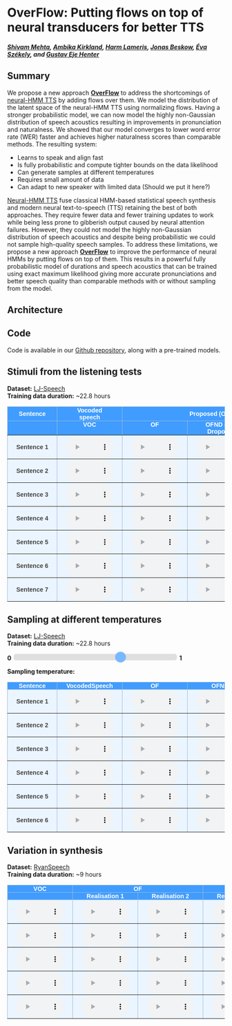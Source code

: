 # OverFlow: Putting flows on top of neural transducers for better TTS
##### [Shivam Mehta][shivam_profile], [Ambika Kirkland][ambika_profile], [Harm Lameris][harm_profile], [Jonas Beskow][jonas_profile], [Éva Székely][eva_profile], and [Gustav Eje Henter][gustav_profile]

[arxiv_link]: https://arxiv.org/abs/2108.13320
[github_link]: https://github.com/shivammehta25/OverFlow
[shivam_profile]: https://www.kth.se/profile/smehta
[ambika_profile]: https://www.kth.se/profile/kirkland
[harm_profile]: https://www.kth.se/profile/lameris
[eva_profile]: https://www.kth.se/profile/szekely
[jonas_profile]: https://www.kth.se/profile/beskow
[gustav_profile]: https://people.kth.se/~ghe/
[HiFi_GAN_LJ_FT_V1_link]: https://github.com/jik876/hifi-gan#pretrained-model
[Neural_HMM_link]: https://shivammehta25.github.io/Neural-HMM/

<head>
<link rel="apple-touch-icon" sizes="180x180" href="favicon/apple-touch-icon.png">
<link rel="icon" type="image/png" sizes="32x32" href="favicon/favicon-32x32.png">
<link rel="icon" type="image/png" sizes="16x16" href="favicon/favicon-16x16.png">
<link rel="manifest" href="/site.webmanifest">
<link rel="mask-icon" href="/safari-pinned-tab.svg" color="#5bbad5">
<meta name="msapplication-TileColor" content="#da532c">
<meta name="theme-color" content="#ffffff">
</head>

<style type="text/css">
  .tg {
    border-collapse: collapse;
    border-color: #9ABAD9;
    border-spacing: 0;
  }

  .tg td {
    background-color: #EBF5FF;
    border-color: #9ABAD9;
    border-style: solid;
    border-width: 1px;
    color: #444;
    font-family: Arial, sans-serif;
    font-size: 14px;
    overflow: hidden;
    padding: 0px 20px;
    word-break: normal;
    font-weight: bold;
    vertical-align: middle;
  }

  .tg th {
    background-color: #409cff;
    border-color: #9ABAD9;
    border-style: solid;
    border-width: 1px;
    color: #fff;
    font-family: Arial, sans-serif;
    font-size: 14px;
    font-weight: normal;
    overflow: hidden;
    padding: 0px 20px;
    word-break: normal;
    font-weight: bold;
    vertical-align: middle;

  }

  .tg .tg-0pky {
    border-color: inherit;
    text-align: center;
    vertical-align: top,
  }

  .tg .tg-fymr {
    border-color: inherit;
    font-weight: bold;
    text-align: center;
    vertical-align: top
  }
  .slider {
  -webkit-appearance: none;
  width: 75%;
  height: 15px;
  border-radius: 5px;
  background: #d3d3d3;
  outline: none;
  opacity: 0.7;
  -webkit-transition: .2s;
  transition: opacity .2s;
}

.slider::-webkit-slider-thumb {
  -webkit-appearance: none;
  appearance: none;
  width: 25px;
  height: 25px;
  border-radius: 50%;
  background: #409cff;
  cursor: pointer;
}

.slider::-moz-range-thumb {
  width: 25px;
  height: 25px;
  border-radius: 50%;
  background: #409cff;
  cursor: pointer;
}

audio {
    width: 110px;
}
</style>

## Summary

We propose a new approach **[OverFlow][github_link]** to address the shortcomings of [neural-HMM TTS][Neural_HMM_link] by adding flows over them. We model the distribution of the latent space of the neural-HMM TTS using normalizing flows. Having a stronger probabilistic model, we can now model the highly non-Gaussian distribution of speech acoustics resulting in improvements in pronunciation and naturalness. We showed that our model converges to lower word error rate (WER) faster and achieves higher naturalness scores than comparable methods. The resulting system:
* Learns to speak and align fast
* Is fully probabilistic and compute tighter bounds on the data likelihood
* Can generate samples at different temperatures
* Requires small amount of data
* Can adapt to new speaker with limited data (Should we put it here?)

[Neural-HMM TTS][Neural_HMM_link] fuse classical HMM-based statistical speech synthesis and modern neural text-to-speech (TTS) retaining the best of both approaches. They require fewer data and fewer training updates to work while being less prone to gibberish output caused by neural attention failures. However, they could not model the highly non-Gaussian distribution of speech acoustics and despite being probabilistic we could not sample high-quality speech samples. To address these limitations, we propose a new approach **[OverFlow][github_link]** to improve the performance of neural HMMs by putting flows on top of them. This results in a powerful fully probabilistic model of durations and speech acoustics that can be trained using exact maximum likelihood giving more accurate pronunciations and better speech quality than comparable methods with or without sampling from the model.


## Architecture


## Code

Code is available in our [Github repository][github_link], along with a pre-trained models.

<!-- <script >
function playAudio(url) {
  new Audio(url).play();
  audio.play();
}
<img src='images/play.png' onclick="playAudio('./audio/VOC/ListeningTest/1.wav')" />

</script> -->
## Stimuli from the listening tests

<span style="font-weight: bold">Dataset:</span> [LJ-Speech](https://keithito.com/LJ-Speech-Dataset/) <br>
<span style="font-weight: bold">Training data duration:</span> ~22.8 hours

<table class="tg">
  <thead>
    <tr>
      <th class="tg-0pky">Sentence</th>
      <th class="tg-0pky">Vocoded speech</th>
      <th class="tg-0pky" colspan="3">Proposed (OverFlow)</th>
      <th class="tg-0pky">Tacotron 2</th>
      <th class="tg-0pky">Glow-TTS</th>
      <th class="tg-0pky">Neural HMM TTS</th>
    </tr>
  </thead>
  <tbody>
    <tr>
      <th class="tg-fymr"></th>
      <th class="tg-fymr">VOC</th>
      <th class="tg-fymr">OF</th>
      <th class="tg-fymr">OFND (No Dropout)</th>
      <th class="tg-fymr">OFZT (Zero Temperature)</th>
      <th class="tg-fymr">T2</th>
      <th class="tg-fymr">GTTS</th>
      <th class="tg-fymr">NHMM</th>
    </tr>
    <tr>
        <td nowrap class="tg-0pky">
            <span style="font-weight:bold">Sentence 1</span>
        </td>
        <td class="tg-0pky">
          <audio id="audio-small" controls>
            <source src="./audio/VOC/ListeningTest/1.wav" type="audio/wav">
          </audio>
        </td>
        <td class="tg-0pky">
          <audio id="audio-small" controls>
            <source src="./audio/OF/ListeningTest/1.wav" type="audio/wav">
          </audio>
        </td>
        <td class="tg-0pky">
          <audio id="audio-small" controls>
            <source src="./audio/OFND/ListeningTest/1.wav" type="audio/wav">
          </audio>
        </td>
        <td class="tg-0pky">
          <audio id="audio-small" controls>
            <source src="./audio/OFZT/ListeningTest/1.wav" type="audio/wav">
          </audio>
        </td>
        <td class="tg-0pky">
          <audio id="audio-small" controls>
            <source src="./audio/T2/ListeningTest/1.wav" type="audio/wav">
          </audio>
        </td>
        <td class="tg-0pky">
          <audio id="audio-small" controls>
            <source src="./audio/GTTS/ListeningTest/1.wav" type="audio/wav">
          </audio>
        </td>
        <td class="tg-0pky">
          <audio id="audio-small" controls>
            <source src="./audio/NHMM/ListeningTest/1.wav" type="audio/wav">
          </audio>
        </td>
    </tr>
    <tr>
        <td nowrap class="tg-0pky">
            <span style="font-weight:bold">Sentence 2</span>
        </td>
        <td class="tg-0pky">
          <audio id="audio-small" controls>
            <source src="./audio/VOC/ListeningTest/2.wav" type="audio/wav">
          </audio>
        </td>
        <td class="tg-0pky">
          <audio id="audio-small" controls>
            <source src="./audio/OF/ListeningTest/2.wav" type="audio/wav">
          </audio>
        </td>
        <td class="tg-0pky">
          <audio id="audio-small" controls>
            <source src="./audio/OFND/ListeningTest/2.wav" type="audio/wav">
          </audio>
        </td>
        <td class="tg-0pky">
          <audio id="audio-small" controls>
            <source src="./audio/OFZT/ListeningTest/2.wav" type="audio/wav">
          </audio>
        </td>
        <td class="tg-0pky">
          <audio id="audio-small" controls>
            <source src="./audio/T2/ListeningTest/2.wav" type="audio/wav">
          </audio>
        </td>
        <td class="tg-0pky">
          <audio id="audio-small" controls>
            <source src="./audio/GTTS/ListeningTest/2.wav" type="audio/wav">
          </audio>
        </td>
        <td class="tg-0pky">
          <audio id="audio-small" controls>
            <source src="./audio/NHMM/ListeningTest/2.wav" type="audio/wav">
          </audio>
        </td>
    </tr>
    <tr>
        <td nowrap class="tg-0pky">
            <span style="font-weight:bold">Sentence 3</span>
        </td>
        <td class="tg-0pky">
          <audio id="audio-small" controls>
            <source src="./audio/VOC/ListeningTest/3.wav" type="audio/wav">
          </audio>
        </td>
        <td class="tg-0pky">
          <audio id="audio-small" controls>
            <source src="./audio/OF/ListeningTest/3.wav" type="audio/wav">
          </audio>
        </td>
        <td class="tg-0pky">
          <audio id="audio-small" controls>
            <source src="./audio/OFND/ListeningTest/3.wav" type="audio/wav">
          </audio>
        </td>
        <td class="tg-0pky">
          <audio id="audio-small" controls>
            <source src="./audio/OFZT/ListeningTest/3.wav" type="audio/wav">
          </audio>
        </td>
        <td class="tg-0pky">
          <audio id="audio-small" controls>
            <source src="./audio/T2/ListeningTest/3.wav" type="audio/wav">
          </audio>
        </td>
        <td class="tg-0pky">
          <audio id="audio-small" controls>
            <source src="./audio/GTTS/ListeningTest/3.wav" type="audio/wav">
          </audio>
        </td>
        <td class="tg-0pky">
          <audio id="audio-small" controls>
            <source src="./audio/NHMM/ListeningTest/3.wav" type="audio/wav">
          </audio>
        </td>
    </tr>
    <tr>
        <td nowrap class="tg-0pky">
            <span style="font-weight:bold">Sentence 4</span>
        </td>
        <td class="tg-0pky">
          <audio id="audio-small" controls>
            <source src="./audio/VOC/ListeningTest/4.wav" type="audio/wav">
          </audio>
        </td>
        <td class="tg-0pky">
          <audio id="audio-small" controls>
            <source src="./audio/OF/ListeningTest/4.wav" type="audio/wav">
          </audio>
        </td>
        <td class="tg-0pky">
          <audio id="audio-small" controls>
            <source src="./audio/OFND/ListeningTest/4.wav" type="audio/wav">
          </audio>
        </td>
        <td class="tg-0pky">
          <audio id="audio-small" controls>
            <source src="./audio/OFZT/ListeningTest/4.wav" type="audio/wav">
          </audio>
        </td>
        <td class="tg-0pky">
          <audio id="audio-small" controls>
            <source src="./audio/T2/ListeningTest/4.wav" type="audio/wav">
          </audio>
        </td>
        <td class="tg-0pky">
          <audio id="audio-small" controls>
            <source src="./audio/GTTS/ListeningTest/4.wav" type="audio/wav">
          </audio>
        </td>
        <td class="tg-0pky">
          <audio id="audio-small" controls>
            <source src="./audio/NHMM/ListeningTest/4.wav" type="audio/wav">
          </audio>
        </td>
    </tr>
    <tr>
        <td nowrap class="tg-0pky">
            <span style="font-weight:bold">Sentence 5</span>
        </td>
        <td class="tg-0pky">
          <audio id="audio-small" controls>
            <source src="./audio/VOC/ListeningTest/5.wav" type="audio/wav">
          </audio>
        </td>
        <td class="tg-0pky">
          <audio id="audio-small" controls>
            <source src="./audio/OF/ListeningTest/5.wav" type="audio/wav">
          </audio>
        </td>
        <td class="tg-0pky">
          <audio id="audio-small" controls>
            <source src="./audio/OFND/ListeningTest/5.wav" type="audio/wav">
          </audio>
        </td>
        <td class="tg-0pky">
          <audio id="audio-small" controls>
            <source src="./audio/OFZT/ListeningTest/5.wav" type="audio/wav">
          </audio>
        </td>
        <td class="tg-0pky">
          <audio id="audio-small" controls>
            <source src="./audio/T2/ListeningTest/5.wav" type="audio/wav">
          </audio>
        </td>
        <td class="tg-0pky">
          <audio id="audio-small" controls>
            <source src="./audio/GTTS/ListeningTest/5.wav" type="audio/wav">
          </audio>
        </td>
        <td class="tg-0pky">
          <audio id="audio-small" controls>
            <source src="./audio/NHMM/ListeningTest/5.wav" type="audio/wav">
          </audio>
        </td>
    </tr>
    <tr>
        <td nowrap class="tg-0pky">
            <span style="font-weight:bold">Sentence 6</span>
        </td>
        <td class="tg-0pky">
          <audio id="audio-small" controls>
            <source src="./audio/VOC/ListeningTest/6.wav" type="audio/wav">
          </audio>
        </td>
        <td class="tg-0pky">
          <audio id="audio-small" controls>
            <source src="./audio/OF/ListeningTest/6.wav" type="audio/wav">
          </audio>
        </td>
        <td class="tg-0pky">
          <audio id="audio-small" controls>
            <source src="./audio/OFND/ListeningTest/6.wav" type="audio/wav">
          </audio>
        </td>
        <td class="tg-0pky">
          <audio id="audio-small" controls>
            <source src="./audio/OFZT/ListeningTest/6.wav" type="audio/wav">
          </audio>
        </td>
        <td class="tg-0pky">
          <audio id="audio-small" controls>
            <source src="./audio/T2/ListeningTest/6.wav" type="audio/wav">
          </audio>
        </td>
        <td class="tg-0pky">
          <audio id="audio-small" controls>
            <source src="./audio/GTTS/ListeningTest/6.wav" type="audio/wav">
          </audio>
        </td>
        <td class="tg-0pky">
          <audio id="audio-small" controls>
            <source src="./audio/NHMM/ListeningTest/6.wav" type="audio/wav">
          </audio>
        </td>
    </tr>
    <tr>
        <td nowrap class="tg-0pky">
            <span style="font-weight:bold">Sentence 7</span>
        </td>
        <td class="tg-0pky">
          <audio id="audio-small" controls>
            <source src="./audio/VOC/ListeningTest/7.wav" type="audio/wav">
          </audio>
        </td>
        <td class="tg-0pky">
          <audio id="audio-small" controls>
            <source src="./audio/OF/ListeningTest/7.wav" type="audio/wav">
          </audio>
        </td>
        <td class="tg-0pky">
          <audio id="audio-small" controls>
            <source src="./audio/OFND/ListeningTest/7.wav" type="audio/wav">
          </audio>
        </td>
        <td class="tg-0pky">
          <audio id="audio-small" controls>
            <source src="./audio/OFZT/ListeningTest/7.wav" type="audio/wav">
          </audio>
        </td>
        <td class="tg-0pky">
          <audio id="audio-small" controls>
            <source src="./audio/T2/ListeningTest/7.wav" type="audio/wav">
          </audio>
        </td>
        <td class="tg-0pky">
          <audio id="audio-small" controls>
            <source src="./audio/GTTS/ListeningTest/7.wav" type="audio/wav">
          </audio>
        </td>
        <td class="tg-0pky">
          <audio id="audio-small" controls>
            <source src="./audio/NHMM/ListeningTest/7.wav" type="audio/wav">
          </audio>
        </td>
    </tr>
  </tbody>
</table>


## Sampling at different temperatures

<span style="font-weight: bold">Dataset:</span> [LJ-Speech](https://keithito.com/LJ-Speech-Dataset/) <br>
<span style="font-weight: bold">Training data duration:</span> ~22.8 hours


<div class="slidecontainer">
  <label for="myRange"><span style="font-weight:bold"> 0 </span></label>
  <input type="range" min="0" max="3" value="2" step="1" class="slider" id="myRange">
  <label for="myRange"><span style="font-weight:bold"> 1 </span> </label>
  <p><span style="font-weight:bold">Sampling temperature:</span> <span id="demo"></span>
  </p>
</div>
<table class="tg">
  <thead>
    <tr>
      <th class="tg-0pky">Sentence</th>
      <th class="tg-0pky">VocodedSpeech</th>
      <th class="tg-0pky">OF</th>
      <th class="tg-0pky">OFND</th>
      <th class="tg-0pky">GTTS</th>
      <th class="tg-0pky">NHMM</th>
    </tr>
  </thead>
  <tbody>
    <tr>
      <td nowrap class="tg-0pky">
        <span style="font-weight:bold">Sentence 1</span>
      </td>
      <td class="tg-0pky">
        <audio controls>
          <source src="./audio/VOC/SamplingTemperature/1.wav" type="audio/wav">
        </audio>
      </td>
      <td class="tg-0pky">
        <audio controls id="OF_a_1">
          <source id="OF_s_1" src="./audio/OF/SamplingTemperature/1_667.wav" type="audio/wav">
        </audio>
      </td>
      <td class="tg-0pky">
        <audio controls id="OFND_a_1">
          <source id="OFND_s_1" src="./audio/OFND/SamplingTemperature/1_667.wav" type="audio/wav">
        </audio>
      </td>
      <td class="tg-0pky">
        <audio controls id="GTTS_a_1">
          <source id="GTTS_s_1" src="./audio/GTTS/SamplingTemperature/1_667.wav" type="audio/wav">
        </audio>
      </td>
      <td class="tg-0pky">
        <audio controls id="NHMM_a_1">
          <source id="NHMM_s_1" src="./audio/NHMM/SamplingTemperature/1_667.wav" type="audio/wav">
        </audio>
      </td>
    </tr>
    <tr>
      <td nowrap class="tg-0pky">
        <span style="font-weight:bold">Sentence 2</span>
      </td>
      <td class="tg-0pky">
        <audio controls>
          <source src="./audio/VOC/SamplingTemperature/2.wav" type="audio/wav">
        </audio>
      </td>
      <td class="tg-0pky">
        <audio controls id="OF_a_2">
          <source id="OF_s_2" src="./audio/OF/SamplingTemperature/2_667.wav" type="audio/wav">
        </audio>
      </td>
      <td class="tg-0pky">
        <audio controls id="OFND_a_2">
          <source id="OFND_s_2" src="./audio/OFND/SamplingTemperature/2_667.wav" type="audio/wav">
        </audio>
      </td>
      <td class="tg-0pky">
        <audio controls id="GTTS_a_2">
          <source id="GTTS_s_2" src="./audio/GTTS/SamplingTemperature/2_667.wav" type="audio/wav">
        </audio>
      </td>
      <td class="tg-0pky">
        <audio controls id="NHMM_a_2">
          <source id="NHMM_s_2" src="./audio/NHMM/SamplingTemperature/2_667.wav" type="audio/wav">
        </audio>
      </td>
    </tr>
    <tr>
      <td nowrap class="tg-0pky">
        <span style="font-weight:bold">Sentence 3</span>
      </td>
      <td class="tg-0pky">
        <audio controls>
          <source src="./audio/VOC/SamplingTemperature/3.wav" type="audio/wav">
        </audio>
      </td>
      <td class="tg-0pky">
        <audio controls id="OF_a_3">
          <source id="OF_s_3" src="./audio/OF/SamplingTemperature/3_667.wav" type="audio/wav">
        </audio>
      </td>
      <td class="tg-0pky">
        <audio controls id="OFND_a_3">
          <source id="OFND_s_3" src="./audio/OFND/SamplingTemperature/3_667.wav" type="audio/wav">
        </audio>
      </td>
      <td class="tg-0pky">
        <audio controls id="GTTS_a_3">
          <source id="GTTS_s_3" src="./audio/GTTS/SamplingTemperature/3_667.wav" type="audio/wav">
        </audio>
      </td>
      <td class="tg-0pky">
        <audio controls id="NHMM_a_3">
          <source id="NHMM_s_3" src="./audio/NHMM/SamplingTemperature/3_667.wav" type="audio/wav">
        </audio>
      </td>
    </tr>
    <tr>
      <td nowrap class="tg-0pky">
        <span style="font-weight:bold">Sentence 4</span>
      </td>
      <td class="tg-0pky">
        <audio controls>
          <source src="./audio/VOC/SamplingTemperature/4.wav" type="audio/wav">
        </audio>
      </td>
      <td class="tg-0pky">
        <audio controls id="OF_a_4">
          <source id="OF_s_4" src="./audio/OF/SamplingTemperature/4_667.wav" type="audio/wav">
        </audio>
      </td>
      <td class="tg-0pky">
        <audio controls id="OFND_a_4">
          <source id="OFND_s_4" src="./audio/OFND/SamplingTemperature/4_667.wav" type="audio/wav">
        </audio>
      </td>
      <td class="tg-0pky">
        <audio controls id="GTTS_a_4">
          <source id="GTTS_s_4" src="./audio/GTTS/SamplingTemperature/4_667.wav" type="audio/wav">
        </audio>
      </td>
      <td class="tg-0pky">
        <audio controls id="NHMM_a_4">
          <source id="NHMM_s_4" src="./audio/NHMM/SamplingTemperature/4_667.wav" type="audio/wav">
        </audio>
      </td>
    </tr>
    <tr>
      <td nowrap class="tg-0pky">
        <span style="font-weight:bold">Sentence 5</span>
      </td>
      <td class="tg-0pky">
        <audio controls>
          <source src="./audio/VOC/SamplingTemperature/5.wav" type="audio/wav">
        </audio>
      </td>
      <td class="tg-0pky">
        <audio controls id="OF_a_5">
          <source id="OF_s_5" src="./audio/OF/SamplingTemperature/5_667.wav" type="audio/wav">
        </audio>
      </td>
      <td class="tg-0pky">
        <audio controls id="OFND_a_5">
          <source id="OFND_s_5" src="./audio/OFND/SamplingTemperature/5_667.wav" type="audio/wav">
        </audio>
      </td>
      <td class="tg-0pky">
        <audio controls id="GTTS_a_5">
          <source id="GTTS_s_5" src="./audio/GTTS/SamplingTemperature/5_667.wav" type="audio/wav">
        </audio>
      </td>
      <td class="tg-0pky">
        <audio controls id="NHMM_a_5">
          <source id="NHMM_s_5" src="./audio/NHMM/SamplingTemperature/5_667.wav" type="audio/wav">
        </audio>
      </td>
    </tr>
    <tr>
      <td nowrap class="tg-0pky">
        <span style="font-weight:bold">Sentence 6</span>
      </td>
      <td class="tg-0pky">
        <audio controls>
          <source src="./audio/VOC/SamplingTemperature/6.wav" type="audio/wav">
        </audio>
      </td>
      <td class="tg-0pky">
        <audio controls id="OF_a_6">
          <source id="OF_s_6" src="./audio/OF/SamplingTemperature/6_667.wav" type="audio/wav">
        </audio>
      </td>
      <td class="tg-0pky">
        <audio controls id="OFND_a_6">
          <source id="OFND_s_6" src="./audio/OFND/SamplingTemperature/6_667.wav" type="audio/wav">
        </audio>
      </td>
      <td class="tg-0pky">
        <audio controls id="GTTS_a_6">
          <source id="GTTS_s_6" src="./audio/GTTS/SamplingTemperature/6_667.wav" type="audio/wav">
        </audio>
      </td>
      <td class="tg-0pky">
        <audio controls id="NHMM_a_6">
          <source id="NHMM_s_6" src="./audio/NHMM/SamplingTemperature/6_667.wav" type="audio/wav">
        </audio>
      </td>
    </tr>
  </tbody>
</table>


<script>
  const values = [0, 0.334, 0.667, 1];
  const n_sent = 6;
  const file_names = ['0', '334', '667', '1'];
  var slider = document.getElementById("myRange");
  var output = document.getElementById("demo");
  const systems = ["OF", "OFND", "GTTS", "NHMM"];

  let audios = [];
  // initialize audios
  for(let i=0; i<systems.length; i++){
    let row = [];
    for(let j=0; j< n_sent; j++){
      src_audio = {
        'src': document.getElementById(`${systems[i]}_s_${j+1}`),
        'audio': document.getElementById(`${systems[i]}_a_${j+1}`)
      }

      row.push(src_audio);
    }
    audios.push(row);
  }

  output.innerHTML = values[slider.value];
  slider.oninput = function() {
    output.innerHTML = values[this.value];

    for (let i = 0; i < systems.length; i++){
      let number = this.value;

      for (let j=0; j< n_sent; j++){
        audios[i][j]['src'].src = `./audio/${systems[i]}/SamplingTemperature/${j+1}_${file_names[number]}.wav`;
        audios[i][j]['audio'].load();
      }
    }
  }
</script>


## Variation in synthesis


<span style="font-weight: bold">Dataset:</span> [RyanSpeech](https://keithito.com/LJ-Speech-Dataset/) <br>
<span style="font-weight: bold">Training data duration:</span> ~9 hours


<table class="tg">
<thead>
  <tr>
    <th class="tg-0pky">VOC</th>
    <th class="tg-0pky" colspan="2">OF</th>
    <th class="tg-0pky" colspan="2">OFND</th>
    <th class="tg-0pky" colspan="2">OFZT</th>
  </tr>
  <tr>
    <th class="tg-0pky" nowrap></td>
    <th class="tg-0pky" nowrap>Realisation 1</td>
    <th class="tg-0pky" nowrap>Realisation 2</td>
    <th class="tg-0pky" nowrap>Realisation 1</td>
    <th class="tg-0pky" nowrap>Realisation 2</td>
    <th class="tg-0pky" nowrap>Realisation 1</td>
    <th class="tg-0pky" nowrap>Realisation 2</td>
  </tr>
</thead>
<tbody>
  <tr>
    <td class="tg-0pky">
      <audio id="audio-small" controls>
              <source src="./audio/VOC/RyanVariations/1.wav" type="audio/wav">
      </audio>
    </td>
    <td class="tg-0pky">
      <audio id="audio-small" controls>
              <source src="./audio/OF/RyanVariations/1a.wav" type="audio/wav">
      </audio>
    </td>
    <td class="tg-0pky">
      <audio id="audio-small" controls>
              <source src="./audio/OF/RyanVariations/1b.wav" type="audio/wav">
      </audio>
    </td>
    <td class="tg-0pky">
      <audio id="audio-small" controls>
              <source src="./audio/OFND/RyanVariations/1a.wav" type="audio/wav">
      </audio>
    </td>
    <td class="tg-0pky">
      <audio id="audio-small" controls>
              <source src="./audio/OFND/RyanVariations/1b.wav" type="audio/wav">
      </audio>
    </td>
    <td class="tg-0pky">
      <audio id="audio-small" controls>
              <source src="./audio/OFZT/RyanVariations/1a.wav" type="audio/wav">
      </audio>
    </td>
    <td class="tg-0pky">
      <audio id="audio-small" controls>
              <source src="./audio/OFZT/RyanVariations/1b.wav" type="audio/wav">
      </audio>
    </td>
  </tr>
    <tr>
    <td class="tg-0pky">
      <audio id="audio-small" controls>
              <source src="./audio/VOC/RyanVariations/2.wav" type="audio/wav">
      </audio>
    </td>
    <td class="tg-0pky">
      <audio id="audio-small" controls>
              <source src="./audio/OF/RyanVariations/2a.wav" type="audio/wav">
      </audio>
    </td>
    <td class="tg-0pky">
      <audio id="audio-small" controls>
              <source src="./audio/OF/RyanVariations/2b.wav" type="audio/wav">
      </audio>
    </td>
    <td class="tg-0pky">
      <audio id="audio-small" controls>
              <source src="./audio/OFND/RyanVariations/2a.wav" type="audio/wav">
      </audio>
    </td>
    <td class="tg-0pky">
      <audio id="audio-small" controls>
              <source src="./audio/OFND/RyanVariations/2b.wav" type="audio/wav">
      </audio>
    </td>
    <td class="tg-0pky">
      <audio id="audio-small" controls>
              <source src="./audio/OFZT/RyanVariations/2a.wav" type="audio/wav">
      </audio>
    </td>
    <td class="tg-0pky">
      <audio id="audio-small" controls>
              <source src="./audio/OFZT/RyanVariations/2b.wav" type="audio/wav">
      </audio>
    </td>
  </tr>
    <tr>
    <td class="tg-0pky">
      <audio id="audio-small" controls>
              <source src="./audio/VOC/RyanVariations/3.wav" type="audio/wav">
      </audio>
    </td>
    <td class="tg-0pky">
      <audio id="audio-small" controls>
              <source src="./audio/OF/RyanVariations/3a.wav" type="audio/wav">
      </audio>
    </td>
    <td class="tg-0pky">
      <audio id="audio-small" controls>
              <source src="./audio/OF/RyanVariations/3b.wav" type="audio/wav">
      </audio>
    </td>
    <td class="tg-0pky">
      <audio id="audio-small" controls>
              <source src="./audio/OFND/RyanVariations/3a.wav" type="audio/wav">
      </audio>
    </td>
    <td class="tg-0pky">
      <audio id="audio-small" controls>
              <source src="./audio/OFND/RyanVariations/3b.wav" type="audio/wav">
      </audio>
    </td>
    <td class="tg-0pky">
      <audio id="audio-small" controls>
              <source src="./audio/OFZT/RyanVariations/3a.wav" type="audio/wav">
      </audio>
    </td>
    <td class="tg-0pky">
      <audio id="audio-small" controls>
              <source src="./audio/OFZT/RyanVariations/3b.wav" type="audio/wav">
      </audio>
    </td>
  </tr>
    <tr>
    <td class="tg-0pky">
      <audio id="audio-small" controls>
              <source src="./audio/VOC/RyanVariations/4.wav" type="audio/wav">
      </audio>
    </td>
    <td class="tg-0pky">
      <audio id="audio-small" controls>
              <source src="./audio/OF/RyanVariations/4a.wav" type="audio/wav">
      </audio>
    </td>
    <td class="tg-0pky">
      <audio id="audio-small" controls>
              <source src="./audio/OF/RyanVariations/4b.wav" type="audio/wav">
      </audio>
    </td>
    <td class="tg-0pky">
      <audio id="audio-small" controls>
              <source src="./audio/OFND/RyanVariations/4a.wav" type="audio/wav">
      </audio>
    </td>
    <td class="tg-0pky">
      <audio id="audio-small" controls>
              <source src="./audio/OFND/RyanVariations/4b.wav" type="audio/wav">
      </audio>
    </td>
    <td class="tg-0pky">
      <audio id="audio-small" controls>
              <source src="./audio/OFZT/RyanVariations/4a.wav" type="audio/wav">
      </audio>
    </td>
    <td class="tg-0pky">
      <audio id="audio-small" controls>
              <source src="./audio/OFZT/RyanVariations/4b.wav" type="audio/wav">
      </audio>
    </td>
  </tr>
    <tr>
    <td class="tg-0pky">
      <audio id="audio-small" controls>
              <source src="./audio/VOC/RyanVariations/5.wav" type="audio/wav">
      </audio>
    </td>
    <td class="tg-0pky">
      <audio id="audio-small" controls>
              <source src="./audio/OF/RyanVariations/5a.wav" type="audio/wav">
      </audio>
    </td>
    <td class="tg-0pky">
      <audio id="audio-small" controls>
              <source src="./audio/OF/RyanVariations/5b.wav" type="audio/wav">
      </audio>
    </td>
    <td class="tg-0pky">
      <audio id="audio-small" controls>
              <source src="./audio/OFND/RyanVariations/5a.wav" type="audio/wav">
      </audio>
    </td>
    <td class="tg-0pky">
      <audio id="audio-small" controls>
              <source src="./audio/OFND/RyanVariations/5b.wav" type="audio/wav">
      </audio>
    </td>
    <td class="tg-0pky">
      <audio id="audio-small" controls>
              <source src="./audio/OFZT/RyanVariations/5a.wav" type="audio/wav">
      </audio>
    </td>
    <td class="tg-0pky">
      <audio id="audio-small" controls>
              <source src="./audio/OFZT/RyanVariations/5b.wav" type="audio/wav">
      </audio>
    </td>
  </tr>
</tbody>
</table>
